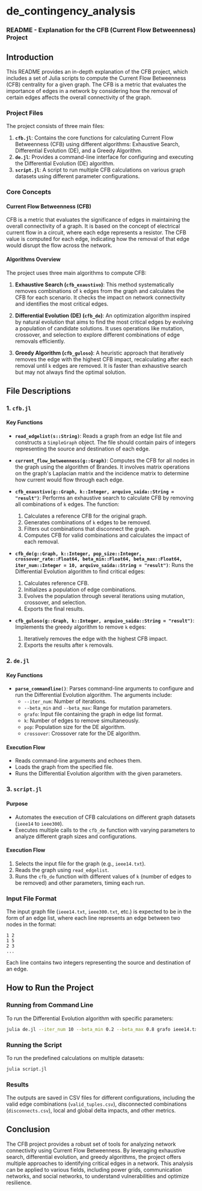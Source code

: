 # de_contingency_analysis
### README - Explanation for the CFB (Current Flow Betweenness) Project

## Introduction

This README provides an in-depth explanation of the CFB project, which includes a set of Julia scripts to compute the Current Flow Betweenness (CFB) centrality for a given graph. The CFB is a metric that evaluates the importance of edges in a network by considering how the removal of certain edges affects the overall connectivity of the graph.

### Project Files

The project consists of three main files:

1. **`cfb.jl`**: Contains the core functions for calculating Current Flow Betweenness (CFB) using different algorithms: Exhaustive Search, Differential Evolution (DE), and a Greedy Algorithm.
2. **`de.jl`**: Provides a command-line interface for configuring and executing the Differential Evolution (DE) algorithm.
3. **`script.jl`**: A script to run multiple CFB calculations on various graph datasets using different parameter configurations.

### Core Concepts

#### Current Flow Betweenness (CFB)

CFB is a metric that evaluates the significance of edges in maintaining the overall connectivity of a graph. It is based on the concept of electrical current flow in a circuit, where each edge represents a resistor. The CFB value is computed for each edge, indicating how the removal of that edge would disrupt the flow across the network.

#### Algorithms Overview

The project uses three main algorithms to compute CFB:

1. **Exhaustive Search (`cfb_exaustivo`)**: 
   This method systematically removes combinations of `k` edges from the graph and calculates the CFB for each scenario. It checks the impact on network connectivity and identifies the most critical edges.
   
2. **Differential Evolution (DE) (`cfb_de`)**:
   An optimization algorithm inspired by natural evolution that aims to find the most critical edges by evolving a population of candidate solutions. It uses operations like mutation, crossover, and selection to explore different combinations of edge removals efficiently.
   
3. **Greedy Algorithm (`cfb_guloso`)**:
   A heuristic approach that iteratively removes the edge with the highest CFB impact, recalculating after each removal until `k` edges are removed. It is faster than exhaustive search but may not always find the optimal solution.

## File Descriptions

### 1. `cfb.jl`

#### Key Functions

- **`read_edgelist(s::String)`**: 
  Reads a graph from an edge list file and constructs a `SimpleGraph` object. The file should contain pairs of integers representing the source and destination of each edge.

- **`current_flow_betweenness(g::Graph)`**:
  Computes the CFB for all nodes in the graph using the algorithm of Brandes. It involves matrix operations on the graph's Laplacian matrix and the incidence matrix to determine how current would flow through each edge.

- **`cfb_exaustivo(g::Graph, k::Integer, arquivo_saida::String = "result")`**:
  Performs an exhaustive search to calculate CFB by removing all combinations of `k` edges. The function:
  1. Calculates a reference CFB for the original graph.
  2. Generates combinations of `k` edges to be removed.
  3. Filters out combinations that disconnect the graph.
  4. Computes CFB for valid combinations and calculates the impact of each removal.

- **`cfb_de(g::Graph, k::Integer, pop_size::Integer, crossover_rate::Float64, beta_min::Float64, beta_max::Float64, iter_num::Integer = 10, arquivo_saida::String = "result")`**:
  Runs the Differential Evolution algorithm to find critical edges:
  1. Calculates reference CFB.
  2. Initializes a population of edge combinations.
  3. Evolves the population through several iterations using mutation, crossover, and selection.
  4. Exports the final results.

- **`cfb_guloso(g::Graph, k::Integer, arquivo_saida::String = "result")`**:
  Implements the greedy algorithm to remove `k` edges:
  1. Iteratively removes the edge with the highest CFB impact.
  2. Exports the results after `k` removals.

### 2. `de.jl`

#### Key Functions

- **`parse_commandline()`**:
  Parses command-line arguments to configure and run the Differential Evolution algorithm. The arguments include:
  - `--iter_num`: Number of iterations.
  - `--beta_min` and `--beta_max`: Range for mutation parameters.
  - `grafo`: Input file containing the graph in edge list format.
  - `k`: Number of edges to remove simultaneously.
  - `pop`: Population size for the DE algorithm.
  - `crossover`: Crossover rate for the DE algorithm.

#### Execution Flow

- Reads command-line arguments and echoes them.
- Loads the graph from the specified file.
- Runs the Differential Evolution algorithm with the given parameters.

### 3. `script.jl`

#### Purpose

- Automates the execution of CFB calculations on different graph datasets (`ieee14` to `ieee300`).
- Executes multiple calls to the `cfb_de` function with varying parameters to analyze different graph sizes and configurations.

#### Execution Flow

1. Selects the input file for the graph (e.g., `ieee14.txt`).
2. Reads the graph using `read_edgelist`.
3. Runs the `cfb_de` function with different values of `k` (number of edges to be removed) and other parameters, timing each run.

### Input File Format

The input graph file (`ieee14.txt`, `ieee300.txt`, etc.) is expected to be in the form of an edge list, where each line represents an edge between two nodes in the format:

```
1 2
1 5
2 3
...
```

Each line contains two integers representing the source and destination of an edge.

## How to Run the Project

### Running from Command Line

To run the Differential Evolution algorithm with specific parameters:

```bash
julia de.jl --iter_num 10 --beta_min 0.2 --beta_max 0.8 grafo ieee14.txt k 2 pop 100 crossover 0.7
```

### Running the Script

To run the predefined calculations on multiple datasets:

```bash
julia script.jl
```

### Results

The outputs are saved in CSV files for different configurations, including the valid edge combinations (`valid_tuples.csv`), disconnected combinations (`disconnects.csv`), local and global delta impacts, and other metrics.

## Conclusion

The CFB project provides a robust set of tools for analyzing network connectivity using Current Flow Betweenness. By leveraging exhaustive search, differential evolution, and greedy algorithms, the project offers multiple approaches to identifying critical edges in a network. This analysis can be applied to various fields, including power grids, communication networks, and social networks, to understand vulnerabilities and optimize resilience.
